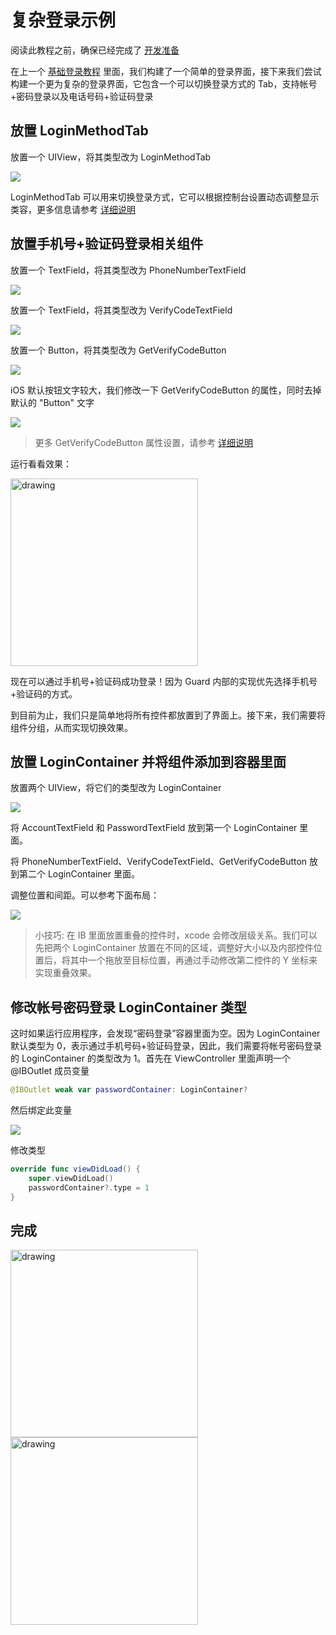 # 复杂登录示例

<LastUpdated/>

阅读此教程之前，确保已经完成了 [开发准备](/reference-new/Mobile-and-client-applications/sdk-for-ios/develop)

在上一个 [基础登录教程](./basic-login.md) 里面，我们构建了一个简单的登录界面，接下来我们尝试构建一个更为复杂的登录界面，它包含一个可以切换登录方式的 Tab，支持帐号+密码登录以及电话号码+验证码登录

## 放置 LoginMethodTab

放置一个 UIView，将其类型改为 LoginMethodTab

![](./images/loginmethodtab.png)

LoginMethodTab 可以用来切换登录方式，它可以根据控制台设置动态调整显示类容，更多信息请参考 [详细说明](./../basic/login-method-tab.md)

## 放置手机号+验证码登录相关组件

放置一个 TextField，将其类型改为 PhoneNumberTextField

![](./images/add_phonenumber.png)

放置一个 TextField，将其类型改为 VerifyCodeTextField

![](./images/add_verifycode.png)

放置一个 Button，将其类型改为 GetVerifyCodeButton

![](./images/add_getverifycode.png)

iOS 默认按钮文字较大，我们修改一下 GetVerifyCodeButton 的属性，同时去掉默认的 "Button" 文字

![](./images/getverifycode_style.png)

> 更多 GetVerifyCodeButton 属性设置，请参考 [详细说明](./../basic/get-verify-code-button.md)

运行看看效果：

<img src="./images/run1.png" alt="drawing" width="300"/>

现在可以通过手机号+验证码成功登录！因为 Guard 内部的实现优先选择手机号+验证码的方式。

到目前为止，我们只是简单地将所有控件都放置到了界面上。接下来，我们需要将组件分组，从而实现切换效果。

## 放置 LoginContainer 并将组件添加到容器里面

放置两个 UIView，将它们的类型改为 LoginContainer

![](./images/logincontainer1.png)

将 AccountTextField 和 PasswordTextField 放到第一个 LoginContainer 里面。

将 PhoneNumberTextField、VerifyCodeTextField、GetVerifyCodeButton 放到第二个 LoginContainer 里面。

调整位置和间距。可以参考下面布局：

![](./images/logincontainer2.png)

> 小技巧: 在 IB 里面放置重叠的控件时，xcode 会修改层级关系。我们可以先把两个 LoginContainer 放置在不同的区域，调整好大小以及内部控件位置后，将其中一个拖放至目标位置，再通过手动修改第二控件的 Y 坐标来实现重叠效果。

## 修改帐号密码登录 LoginContainer 类型

这时如果运行应用程序，会发现“密码登录”容器里面为空。因为 LoginContainer 默认类型为 0，表示通过手机号码+验证码登录，因此，我们需要将帐号密码登录的 LoginContainer 的类型改为 1。首先在 ViewController 里面声明一个 @IBOutlet 成员变量

```swift
@IBOutlet weak var passwordContainer: LoginContainer?
```

然后绑定此变量

![](./images/logincontainer3.png)

修改类型

```swift
override func viewDidLoad() {
    super.viewDidLoad()
    passwordContainer?.type = 1
}
```

## 完成

<img src="./images/aldone1.png" alt="drawing" width="300"/>
<img src="./images/aldone2.png" alt="drawing" width="300"/>